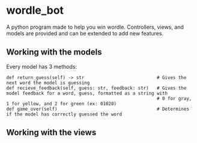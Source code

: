 # wordle_bot

A python program made to help you win wordle. Controllers, views, and models are provided and can be extended to add new features.

## Working with the models

Every model has 3 methods:

```
def return_guess(self) -> str                           # Gives the next word the model is guessing
def recieve_feedback(self, guess: str, feedback: str)   # Gives the model feedback for a word, guess, formatted as a string with
                                                        # 0 for gray, 1 for yellow, and 2 for green (ex: 01020)
def game_over(self)                                     # Determines if the model has correctly guessed the word
```

## Working with the views
